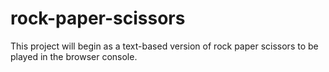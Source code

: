# rock-paper-scissors

This project will begin as a text-based version of rock paper scissors to be played in the browser console.